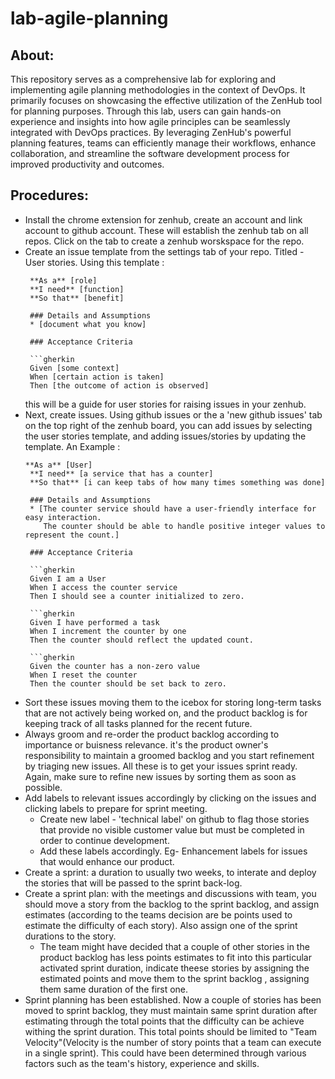 # lab-agile-planning

## About:
This repository serves as a comprehensive lab for exploring and implementing agile planning methodologies in the context of DevOps. It primarily focuses on showcasing the effective utilization of the ZenHub tool for planning purposes. Through this lab, users can gain hands-on experience and insights into how agile principles can be seamlessly integrated with DevOps practices. By leveraging ZenHub's powerful planning features, teams can efficiently manage their workflows, enhance collaboration, and streamline the software development process for improved productivity and outcomes.

## Procedures:
- Install the chrome extension for zenhub, create an account and link account to github account. These will establish the zenhub tab on all repos. Click on the tab to create a zenhub worskspace for the repo.
- Create an issue template from the settings tab of your repo. Titled - User stories. Using this template :
  ```
   **As a** [role]  
   **I need** [function]  
   **So that** [benefit]  
   
   ### Details and Assumptions
   * [document what you know]
   
   ### Acceptance Criteria  
   
   ```gherkin
   Given [some context]
   When [certain action is taken]
   Then [the outcome of action is observed]
   ```
  this will be a guide for user stories for raising issues in your zenhub.
- Next, create issues. Using github issues or the a 'new github issues' tab on the top right of the zenhub board, you can add issues by selecting the user stories template, and adding issues/stories by updating the template. An Example :
  ```
  **As a** [User]  
   **I need** [a service that has a counter]  
   **So that** [i can keep tabs of how many times something was done]  
   
   ### Details and Assumptions
   * [The counter service should have a user-friendly interface for easy interaction.
      The counter should be able to handle positive integer values to represent the count.]
   
   ### Acceptance Criteria  
   
   ```gherkin
   Given I am a User
   When I access the counter service
   Then I should see a counter initialized to zero.
  
   ```gherkin
   Given I have performed a task
   When I increment the counter by one
   Then the counter should reflect the updated count.
  
   ```gherkin
   Given the counter has a non-zero value
   When I reset the counter
   Then the counter should be set back to zero.
  ```
- Sort these issues moving them to the icebox for storing long-term tasks that are not actively being worked on, and the product backlog is for keeping track of all tasks planned for the recent future.
- Always groom and re-order the product backlog according to importance or buisness relevance. it's the product owner's responsibility to maintain a groomed backlog and you start refinement by triaging new 
  issues.
  All these is to get your issues sprint ready. Again, make sure to refine new issues by sorting them as soon as possible.
- Add labels to relevant issues accordingly by clicking on the issues and clicking labels to prepare for sprint meeting.
    * Create new label - 'technical label' on github to flag those stories that provide no visible customer value but must be completed in order to continue development.
    * Add these labels accordingly. Eg- Enhancement labels for issues that would enhance our product.
- Create a sprint: a duration to usually two weeks, to interate and deploy the stories that will be passed to the sprint back-log.
- Create a sprint plan: with the meetings and discussions with team, you should move a story from the backlog to the sprint backlog, and assign estimates (according to the teams decision are be points used 
  to estimate the difficulty of each story). Also assign one of the sprint durations to the story.
  * The team might have decided that a couple of other stories in the product backlog has less points estimates to fit into this particular activated sprint duration, indicate theese stories by assigning 
    the estimated points and move them to the sprint backlog , assigning them same duration of the first one.
- Sprint planning has been established. Now a couple of stories has been moved to sprint backlog, they must maintain same sprint duration after estimating through the total points that the difficulty can be 
  achieve withing the sprint duration. This total points should be limited to "Team Velocity"(Velocity is the number of story points that a team can execute in a single sprint). This could have been 
  determined through various factors such as the team's history, experience and skills.
  
